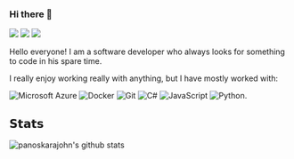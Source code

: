 ### Hi there 👋
[![](https://img.shields.io/badge/-Stack%20Overflow-FE7A16?style=flat-square&logo=Stack-Overflow&logoColor=ffffff)](https://stackoverflow.com/users/3902958/panoskarajohn)
[![](https://img.shields.io/badge/-@panoskarajohn-%23181717?style=flat-square&logo=github)](https://github.com/panoskarajohn)
[![](https://img.shields.io/badge/-Panagiotis%20Karagiannis-blue?style=flat-square&logo=Linkedin&logoColor=white&link=https://www.linkedin.com/in/panagiotiskaragiannis/)](https://www.linkedin.com/in/panagiotiskaragiannis/)

Hello everyone! 
I am a software developer who always looks for something to code in his spare time. 

I really enjoy working really with anything, but I have mostly worked with: 

![Microsoft Azure](https://img.shields.io/badge/Microsoft%20Azure-232F7E?style=flat-square&logo=microsoft-azure)
![Docker](https://img.shields.io/badge/-Docker-232F7E?style=flat-square&logo=docker)
![Git](https://img.shields.io/badge/-Git-232F7E?style=flat-square&logo=git)
![C#](https://img.shields.io/badge/-Dotnet-232F7E?style=flat-square&logo=visual-studio) 
![JavaScript](https://img.shields.io/badge/-JavaScript-232F7E?style=flat-square&logo=javascript) 
![Python](https://img.shields.io/badge/-Python-232F7E?style=flat-square&logo=Python). 

## 𝗦𝘁𝗮𝘁𝘀

![panoskarajohn's github stats](https://github-readme-stats.vercel.app/api?username=panoskarajohn&show_icons=true&theme=default)
